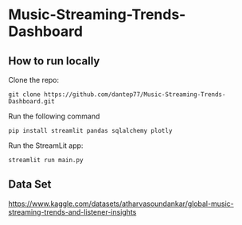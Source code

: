 # Music-Streaming-Trends-Dashboard

## How to run locally
Clone the repo:
```
git clone https://github.com/dantep77/Music-Streaming-Trends-Dashboard.git
```
Run the following command
```
pip install streamlit pandas sqlalchemy plotly
```
Run the StreamLit app:
```
streamlit run main.py
```

## Data Set
https://www.kaggle.com/datasets/atharvasoundankar/global-music-streaming-trends-and-listener-insights
